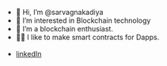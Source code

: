 - 👋 Hi, I’m @sarvagnakadiya
- 👀 I’m interested in Blockchain technology
- 🌱 I’m a blockchain enthusiast.
- 👨‍💻 I like to make smart contracts for Dapps.<br><br>
- [linkedIn](https://www.linkedin.com/in/sarvagnakadiya/)

<!---
sarvagnakadiya/sarvagnakadiya is a ✨ special ✨ repository because its `README.md` (this file) appears on your GitHub profile.
You can click the Preview link to take a look at your changes.
--->
